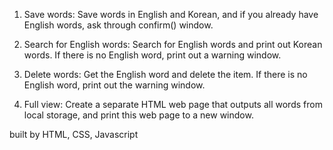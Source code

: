 1. Save words: Save words in English and Korean, and if you already have English words, ask through confirm() window.

2. Search for English words: Search for English words and print out Korean words. If there is no English word, print out a warning window.

3. Delete words: Get the English word and delete the item. If there is no English word, print out the warning window.

4. Full view: Create a separate HTML web page that outputs all words from local storage, and print this web page to a new window.

built by HTML, CSS, Javascript